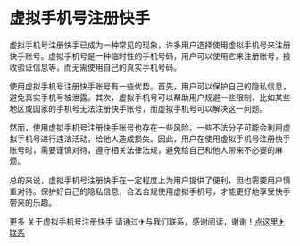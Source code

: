 # 虚拟手机号注册快手

虚拟手机号注册快手已成为一种常见的现象，许多用户选择使用虚拟手机号来注册快手账号。虚拟手机号是一种临时性的手机号码，用户可以使用它来注册账号，接收验证信息等，而无需使用自己的真实手机号码。

使用虚拟手机号注册快手账号有一些优势。首先，用户可以保护自己的隐私信息，避免真实手机号被泄露。其次，虚拟手机号可以帮助用户规避一些限制，比如某些地区或国家的手机号无法注册快手账号，而虚拟手机号可以解决这一问题。

然而，使用虚拟手机号注册快手账号也存在一些风险。一些不法分子可能会利用虚拟手机号进行违法活动，给他人造成损失。因此，用户在使用虚拟手机号注册快手账号时，需要谨慎对待，遵守相关法律法规，避免给自己和他人带来不必要的麻烦。

总的来说，虚拟手机号注册快手在一定程度上为用户提供了便利，但也需要用户慎重对待。保护好自己的隐私信息，合法合规使用虚拟手机号，才能更好地享受快手带来的乐趣。

更多 关于虚拟手机号注册快手 请通过✈与我们联系，感谢阅读，谢谢！[点这里✈联系](https://b.k02.cc)